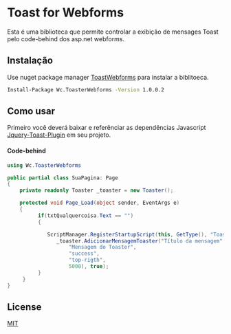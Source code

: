 # Toast for Webforms

Esta é uma biblioteca que permite controlar a exibição de mensages Toast pelo code-behind dos asp.net webforms.

## Instalação

Use nuget package manager [ToastWebforms](https://www.nuget.org/packages/Wc.ToasterWebforms/) para instalar a biblitoeca.

```bash
Install-Package Wc.ToasterWebforms -Version 1.0.0.2
```

## Como usar

Primeiro você deverá baixar e referênciar as dependências Javascript [Jquery-Toast-Plugin](https://github.com/kamranahmedse/jquery-toast-plugin/) em seu projeto.

#### Code-behind

```c#
using Wc.ToasterWebforms

public partial class SuaPagina: Page
{
    private readonly Toaster _toaster = new Toaster();

    protected void Page_Load(object sender, EventArgs e)
    {
          if(txtQualquercoisa.Text == "")
          {

             ScriptManager.RegisterStartupScript(this, GetType(), "Toaster", 
                _toaster.AdicionarMensagemToaster("Título da mensagem",
                    "Mensagem do Toaster", 
                    "success", 
                    "top-rigth",
                    5000), true);     
          } 
     }
}
```
## License
[MIT](https://choosealicense.com/licenses/mit/)
